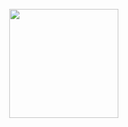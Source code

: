 <p align="center">
  <a href="https://github.com/anuraghazra/github-readme-stats">
    <img src="https://github-readme-stats.vercel.app/api?username=JH713&show_icons=true&count_private=true&theme=catppuccin_mocha" height="195px" />
  </a>
</p>
